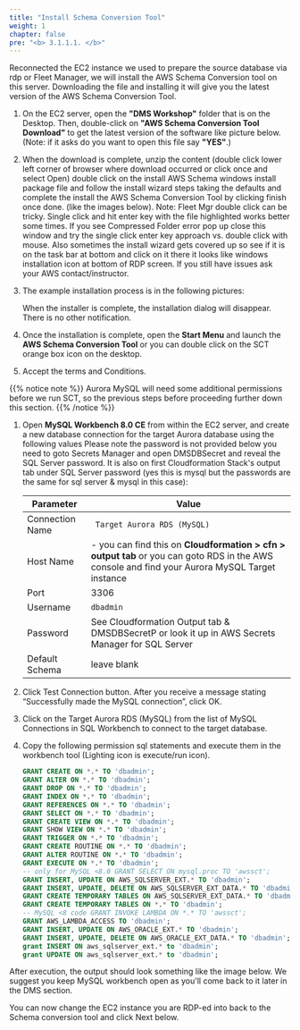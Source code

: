 ```yaml
---
title: "Install Schema Conversion Tool"
weight: 1
chapter: false
pre: "<b> 3.1.1.1. </b>"
---
```


Reconnected the EC2 instance we used to prepare the source database via rdp or Fleet Manager, we will install the AWS Schema Conversion tool on this server. Downloading the file and installing it will give you the latest version of the AWS Schema Conversion Tool.

1. On the EC2 server, open the **"DMS Workshop"** folder that is on the Desktop. Then, double-click on **"AWS Schema Conversion Tool Download"** to get the latest version of the software like picture below. (Note: if it asks do you want to open this file say **"YES"**.)

1. When the download is complete, unzip the content (double click lower left corner of browser where download occurred or click once and select Open) double click on the install AWS Schema windows install package file and follow the install wizard steps taking the defaults and complete the install the AWS Schema Conversion Tool by clicking finish once done. (like the images below). Note: Fleet Mgr double click can be tricky. Single click and hit enter key with the file highlighted works better some times. If you see Compressed Folder error pop up close this window and try the single click enter key approach vs. double click with mouse. Also sometimes the install wizard gets covered up so see if it is on the task bar at bottom and click on it there it looks like windows installation icon at bottom of RDP screen. If you still have issues ask your AWS contact/instructor.

1. The example installation process is in the following pictures:

    When the installer is complete, the installation dialog will disappear. There is no other notification.

1. Once the installation is complete, open the **Start Menu** and launch the **AWS Schema Conversion Tool** or you can double click on the SCT orange box icon on the desktop.

1. Accept the terms and Conditions.

{{% notice note %}}
Aurora MySQL will need some additional permissions before we run SCT, so the previous steps before proceeding further down this section.
{{% /notice %}}

1. Open **MySQL Workbench 8.0 CE** from within the EC2 server, and create a new database connection for the target Aurora database using the following values Please note the password is not provided below you need to goto Secrets Manager and open DMSDBSecret and reveal the SQL Server password. It is also on first Cloudformation Stack's output tab under SQL Server password (yes this is mysql but the passwords are the same for sql server & mysql in this case):


    |  Parameter	 |  Value  |
    |-------------|---------------------------|
    |  Connection Name	 | ` Target Aurora RDS (MySQL)`  |
    |  Host Name	 |  <TargetAuroraMySQLEndpoint> - you can find this on **Cloudformation > cfn > output tab** or you can goto RDS in the AWS console and find your Aurora MySQL Target instance
    |  Port	 |  3306  |
    |  Username	 |  `dbadmin`  |
    |  Password	 |  See Cloudformation Output tab & DMSDBSecretP or look it up in AWS Secrets Manager for SQL Server  |
    |  Default Schema	 |  leave blank  |

1. Click Test Connection button. After you receive a message stating “Successfully made the MySQL connection”, click OK.

1. Click on the Target Aurora RDS (MySQL) from the list of MySQL Connections in SQL Workbench to connect to the target database.

1. Copy the following permission sql statements and execute them in the workbench tool (Lighting icon is execute/run icon).

    ```sql
    GRANT CREATE ON *.* TO 'dbadmin';
    GRANT ALTER ON *.* TO 'dbadmin';
    GRANT DROP ON *.* TO 'dbadmin';
    GRANT INDEX ON *.* TO 'dbadmin';
    GRANT REFERENCES ON *.* TO 'dbadmin';
    GRANT SELECT ON *.* TO 'dbadmin';
    GRANT CREATE VIEW ON *.* TO 'dbadmin';
    GRANT SHOW VIEW ON *.* TO 'dbadmin';
    GRANT TRIGGER ON *.* TO 'dbadmin';
    GRANT CREATE ROUTINE ON *.* TO 'dbadmin';
    GRANT ALTER ROUTINE ON *.* TO 'dbadmin';
    GRANT EXECUTE ON *.* TO 'dbadmin';
    -- only for MySQL <8.0 GRANT SELECT ON mysql.proc TO 'awssct';
    GRANT INSERT, UPDATE ON AWS_SQLSERVER_EXT.* TO 'dbadmin';
    GRANT INSERT, UPDATE, DELETE ON AWS_SQLSERVER_EXT_DATA.* TO 'dbadmin';
    GRANT CREATE TEMPORARY TABLES ON AWS_SQLSERVER_EXT_DATA.* TO 'dbadmin';
    GRANT CREATE TEMPORARY TABLES ON *.* TO 'dbadmin';
    -- MySQL <8 code GRANT INVOKE LAMBDA ON *.* TO 'awssct';
    GRANT AWS_LAMBDA_ACCESS TO 'dbadmin'; 
    GRANT INSERT, UPDATE ON AWS_ORACLE_EXT.* TO 'dbadmin';
    GRANT INSERT, UPDATE, DELETE ON AWS_ORACLE_EXT_DATA.* TO 'dbadmin';
    grant INSERT ON aws_sqlserver_ext.* to 'dbadmin';
    grant UPDATE ON aws_sqlserver_ext.* to 'dbadmin';
    ```

After execution, the output should look something like the image below. We suggest you keep MySQL workbench open as you'll come back to it later in the DMS section.

You can now change the EC2 instance you are RDP-ed into back to the Schema conversion tool and click Next below.